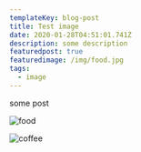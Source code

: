 ```yaml
---
templateKey: blog-post
title: Test image
date: 2020-01-28T04:51:01.741Z
description: some description
featuredpost: true
featuredimage: /img/food.jpg
tags:
  - image
---
```

some post 

![food](/img/food.jpg "food")

![coffee](/img/blog-index.jpg "coffee")
